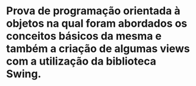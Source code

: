 # Prova de programação orientada à objetos na qual foram abordados os conceitos básicos da mesma e também a criação de algumas views com a utilização da biblioteca Swing.

